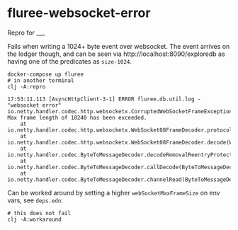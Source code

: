 # fluree-websocket-error

Repro for ___

Fails when writing a 1024+ byte event over websocket. The event arrives on the ledger though, and can be seen via http://localhost:8090/exploredb as having one of the predicates as `size-1024`.

```
docker-compose up fluree
# in another terminal
clj -A:repro
```

```
17:53:11.113 [AsyncHttpClient-3-1] ERROR fluree.db.util.log - "websocket error"
io.netty.handler.codec.http.websocketx.CorruptedWebSocketFrameException: Max frame length of 10240 has been exceeded.
	at io.netty.handler.codec.http.websocketx.WebSocket08FrameDecoder.protocolViolation(WebSocket08FrameDecoder.java:426)
	at io.netty.handler.codec.http.websocketx.WebSocket08FrameDecoder.decode(WebSocket08FrameDecoder.java:286)
	at io.netty.handler.codec.ByteToMessageDecoder.decodeRemovalReentryProtection(ByteToMessageDecoder.java:508)
	at io.netty.handler.codec.ByteToMessageDecoder.callDecode(ByteToMessageDecoder.java:447)
	at io.netty.handler.codec.ByteToMessageDecoder.channelRead(ByteToMessageDecoder.java:276)
```

Can be worked around by setting a higher `webSocketMaxFrameSize` on env vars, see `deps.edn`:
```
# this does not fail
clj -A:workaround
```

